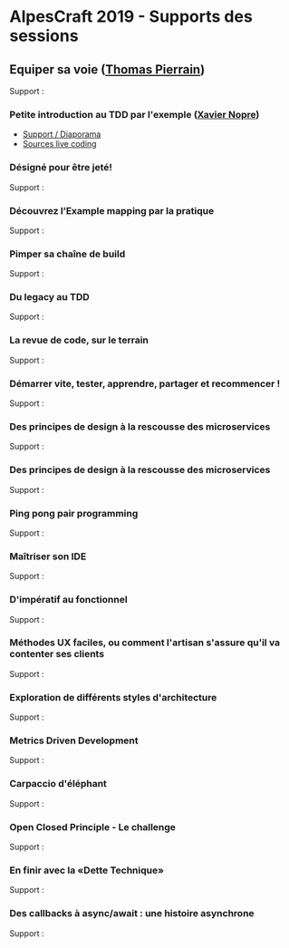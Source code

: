 # AlpesCraft 2019 - Supports des sessions


## Equiper sa voie ([Thomas Pierrain](https://github.com/tpierrain))

Support :

### Petite introduction au TDD par l'exemple ([Xavier Nopre](https://github.com/xnopre))

* [Support / Diaporama](https://docs.google.com/presentation/d/1uH7zv33PnCEsx3Wgv19MUYIZiV--kCV1JkYtDfHNPww/edit?usp=sharing)
* [Sources live coding](https://github.com/xnopre/tdd-demos/tree/alpescraft-2019)

### Désigné pour être jeté!

Support :

### Découvrez l’Example mapping par la pratique

Support :

### Pimper sa chaîne de build

Support :

### Du legacy au TDD

Support :

### La revue de code, sur le terrain

Support :

### Démarrer vite, tester, apprendre, partager et recommencer !

Support :

### Des principes de design à la rescousse des microservices

Support :

### Des principes de design à la rescousse des microservices

Support :

### Ping pong pair programming

Support :

### Maîtriser son IDE

Support :

### D'impératif au fonctionnel

Support :

### Méthodes UX faciles, ou comment l'artisan s'assure qu'il va contenter ses clients

Support :

### Exploration de différents styles d'architecture

Support :

### Metrics Driven Development

Support :

### Carpaccio d'éléphant

Support :

### Open Closed Principle - Le challenge

Support :

### En finir avec la «Dette Technique»

Support :

### Des callbacks à async/await : une histoire asynchrone

Support :
